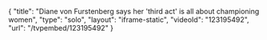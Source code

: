 {
    "title": "Diane von Furstenberg says her 'third act' is all about championing women",
    "type": "solo",
    "layout": "iframe-static",
    "videoId": "123195492",
    "url": "\/tvpembed\/123195492"
}